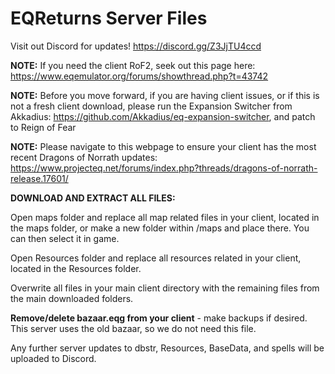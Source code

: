 # EQReturns Server Files

Visit out Discord for updates! https://discord.gg/Z3JjTU4ccd

**NOTE:** If you need the client RoF2, seek out this page here: 
https://www.eqemulator.org/forums/showthread.php?t=43742

**NOTE:** Before you move forward, if you are having client issues, or if this is not a fresh client download, please run the Expansion Switcher from Akkadius: 
https://github.com/Akkadius/eq-expansion-switcher, and patch to Reign of Fear

**NOTE:** Please navigate to this webpage to ensure your client has the most recent Dragons of Norrath updates: 
https://www.projecteq.net/forums/index.php?threads/dragons-of-norrath-release.17601/

**DOWNLOAD AND EXTRACT ALL FILES:**

Open maps folder and replace all map related files in your client, located in the maps folder, or make a new folder within /maps and place there. You can then select it in game.

Open Resources folder and replace all resources related in your client, located in the Resources folder.

Overwrite all files in your main client directory with the remaining files from the main downloaded folders.

**Remove/delete bazaar.eqg from your client** - make backups if desired. This server uses the old bazaar, so we do not need this file.

Any further server updates to dbstr, Resources, BaseData, and spells will be uploaded to Discord. 
